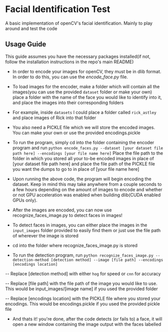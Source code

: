 # Facial Identification Test


A basic implementation of openCV's facial identification. Mainly to play around and test the code

## Usage Guide

This guide assumes you have the necessary packages installed(if not, follow the installation instructions in the repo's main README)

- In order to encode your images for openCV, they must be in dlib format. In order to do this, you can use the *encode_face.py* file. 

- To load images for the encoder, make a folder which will contain all the images(you can use the provided `dataset` folder or make your own)
place a folder with the name of the face you would like to identify into it, and place the images into their corresponding folders

- For example, inside `datasets` I could place a folder called `rick_astley` and place images of Rick into that folder

- You also need a PICKLE file which we will store the encoded images. You can make your own or use the provided encodings.pickle

- To run the program, simply cd into the folder containing the encoder program and run `python encode_faces.py --dataset [your dataset file path here] --encodings [your file name here]`
Place the file path to the folder in which you stored all your to-be encoded images in place of [your dataset file path here] and place the file path of the PICKLE file you want the dumps to go to in place of [your file name here]

- Upon running the above code, the program will begin encoding the dataset. Keep in mind this may take anywhere from a couple seconds to a few hours depending on the amount of images to encode and whether or not GPU acceleration was enabled when building dlib(CUDA enabled GPUs only).

- After the images are encoded, you can now use recognize_faces_image.py to detect faces in images!

- To detect faces in images, you can either place the images in the `input_images` folder provided to easily find them or just use the file path of wherever the image is stored

- cd into the folder where recognize_faces_image.py is stored

- To run the detection program, run `python recognize_faces_image.py --detection-method [detection method] --image [file path] --encodings [encodings location]`

-- Replace [detection method] with either `hog` for speed or `cnn` for accuracy

-- Replace [file path] with the file path of the image you would like to use. This would be input_images/[image name] if you used the provided folder

-- Replace [encodings location] with the PICKLE file where you stored your encodings. This would be encodings.pickle if you used the provided pickle file

- And thats it! you're done, after the code detects (or fails to) a face, it will open a new window containing the image output with the faces labelled 
